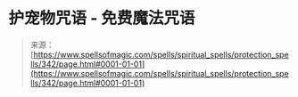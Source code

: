 <!--yml

category: 未分类

date: 2024-06-12 18:32:59

-->

# 护宠物咒语 - 免费魔法咒语

> 来源：[https://www.spellsofmagic.com/spells/spiritual_spells/protection_spells/342/page.html#0001-01-01](https://www.spellsofmagic.com/spells/spiritual_spells/protection_spells/342/page.html#0001-01-01)

